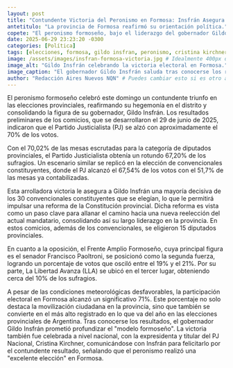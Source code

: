 ```yaml
---
layout: post
title: "Contundente Victoria del Peronismo en Formosa: Insfrán Asegura Mayoría para Reformar la Constitución y Apunta a la Reelección."
antetitulo: "La provincia de Formosa reafirmó su orientación política."
copete: "El peronismo formoseño, bajo el liderazgo del gobernador Gildo Insfrán, obtuvo este domingo una abrumadora victoria en las elecciones provinciales, lo que le permitirá avanzar con la reforma constitucional y consolidar su proyecto político en la provincia. La jornada electoral registró una alta participación, a pesar de las condiciones climáticas adversas."
date: 2025-06-29 23:23:20 -0300
categories: [Política]
tags: [elecciones, formosa, gildo insfran, peronismo, cristina kirchner, francisco paoltroni, la libertad avanza, reforma constitucional]
image: /assets/images/insfran-formosa-victoria.jpg # Idealmente 400px de ancho por 225px de alto (proporción 16:9)
image_alt: "Gildo Insfrán celebrando la victoria electoral en Formosa."
image_caption: "El gobernador Gildo Insfrán saluda tras conocerse los resultados electorales en Formosa."
author: "Redacción Aires Nuevos NQN" # Puedes cambiar esto si es otro autor
---
```


El peronismo formoseño celebró este domingo un contundente triunfo en las elecciones provinciales, reafirmando su hegemonía en el distrito y consolidando la figura de su gobernador, Gildo Insfrán. Los resultados preliminares de los comicios, que se desarrollaron el 29 de junio de 2025, indicaron que el Partido Justicialista (PJ) se alzó con aproximadamente el 70% de los votos.

Con el 70,02% de las mesas escrutadas para la categoría de diputados provinciales, el Partido Justicialista obtenía un rotundo 67,20% de los sufragios. Un escenario similar se replicó en la elección de convencionales constituyentes, donde el PJ alcanzó el 67,54% de los votos con el 51,7% de las mesas ya contabilizadas.

Esta arrolladora victoria le asegura a Gildo Insfrán una mayoría decisiva de los 30 convencionales constituyentes que se elegían, lo que le permitirá impulsar una reforma de la Constitución provincial. Dicha reforma es vista como un paso clave para allanar el camino hacia una nueva reelección del actual mandatario, consolidando así su largo liderazgo en la provincia. En estos comicios, además de los convencionales, se eligieron 15 diputados provinciales.

En cuanto a la oposición, el Frente Amplio Formoseño, cuya principal figura es el senador Francisco Paoltroni, se posicionó como la segunda fuerza, logrando un porcentaje de votos que osciló entre el 19% y el 21%. Por su parte, La Libertad Avanza (LLA) se ubicó en el tercer lugar, obteniendo cerca del 10% de los sufragios.

A pesar de las condiciones meteorológicas desfavorables, la participación electoral en Formosa alcanzó un significativo 71%. Este porcentaje no solo destaca la movilización ciudadana en la provincia, sino que también se convierte en el más alto registrado en lo que va del año en las elecciones provinciales de Argentina. Tras conocerse los resultados, el gobernador Gildo Insfrán prometió profundizar el "modelo formoseño". La victoria también fue celebrada a nivel nacional, con la expresidenta y titular del PJ Nacional, Cristina Kirchner, comunicándose con Insfrán para felicitarlo por el contundente resultado, señalando que el peronismo realizó una "excelente elección" en Formosa.